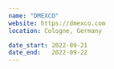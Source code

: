 ```yaml
---
name: "DMEXCO"
website: https://dmexco.com
location: Cologne, Germany

date_start: 2022-09-21
date_end:   2022-09-22
---
```

